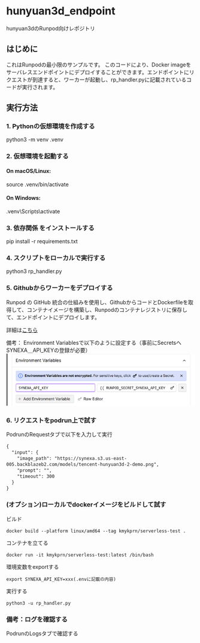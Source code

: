 # hunyuan3d_endpoint
hunyuan3dのRunpod向けレポジトリ



## はじめに
これはRunpodの最小限のサンプルです。
このコードにより、Docker imageをサーバレスエンドポイントにデプロイすることができます。エンドポイントにリクエストが到達すると、ワーカーが起動し、rp_handler.pyに記載されているコードが実行されます。


## 実行方法
### 1. Pythonの仮想環境を作成する
python3 -m venv .venv

### 2. 仮想環境を起動する
#### On macOS/Linux:
source .venv/bin/activate

#### On Windows:
.venv\Scripts\activate

### 3. 依存関係 をインストールする
pip install -r requirements.txt

### 4. スクリプトをローカルで実行する
python3 rp_handler.py

### 5. Githubからワーカーをデプロイする
Runpod の GitHub 統合の仕組みを使用し、GithubからコードとDockerfileを取得して、コンテナイメージを構築し、Runpodのコンテナレジストリに保存して、エンドポイントにデプロイします。

詳細は[こちら](https://docs.runpod.io/serverless/workers/github-integration)

備考：
Environment Variablesで以下のように設定する（事前にSecretsへSYNEXA＿API_KEYの登録が必要）
![alt text](assets/image.png)

### 6. リクエストをpodrun上で試す
PodrunのRequestタブで以下を入力して実行
```
{
  "input": {
    "image_path": "https://synexa.s3.us-east-005.backblazeb2.com/models/tencent-hunyuan3d-2-demo.png",
    "prompt": "",
    "timeout": 300
  }
}
```

### (オプション)ローカルでdockerイメージをビルドして試す
ビルド
```
docker build --platform linux/amd64 --tag kmykprn/serverless-test .
```

コンテナを立てる
```
docker run -it kmykprn/serverless-test:latest /bin/bash
```

環境変数をexportする
```
export SYNEXA_API_KEY=xxx(.envに記載の内容)
```

実行する
```
python3 -u rp_handler.py
```

### 備考：ログを確認する
PodrunのLogsタブで確認する
